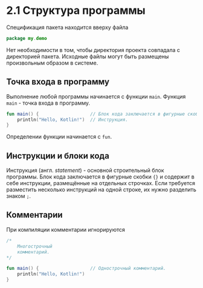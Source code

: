 # 2.1 Структура программы

Спецификация пакета находится вверху файла

```kotlin
package my.demo
```

Нет необходимости в том, чтобы директория проекта совпадала с директорией пакета. Исходные файлы могут быть размещены произвольным образом в системе.

## Точка входа в программу

Выполнение любой программы начинается с функции `main`. Функция `main` - точка входа в программу.

```kotlin
fun main() {                   // Блок кода заключается в фигурные скобки: {}.
    println("Hello, Kotlin!")  // Инструкция.
}
```

Определении функции начинается с `fun`.

## Инструкции и блоки кода

Инструкция (англ. *statement*) - основной строительный блок программы. Блок кода заключается в фигурные скобки `{}` и содержит в себе инструкции, размещённые на отдельных строчках. Если требуется разместить несколько инструкций на одной строке, их нужно разделить знаком `;`.

## Комментарии

При компиляции комментарии игнорируются

```kotlin
/*
    Многострочный
    комментарий.
*/

fun main() {                   // Однострочный комментарий.
    println("Hello, Kotlin!")  
}
```

